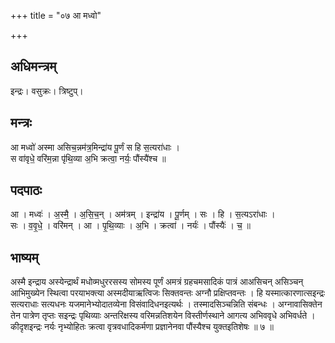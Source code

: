+++
title = "०७ आ मध्वो"

+++
## अधिमन्त्रम्
इन्द्रः। वसुक्रः। त्रिष्टुप्।

## मन्त्रः
आ मध्वो॑ अस्मा असिच॒न्नम॑त्र॒मिन्द्रा॑य पू॒र्णं स हि स॒त्यरा॑धाः ।  
स वा॑वृधे॒ वरि॑म॒न्ना पृ॑थि॒व्या अ॒भि क्रत्वा॒ नर्यः॒ पौंस्यै॑श्च ॥

## पदपाठः
आ । मध्वः॑ । अ॒स्मै॒ । अ॒सि॒च॒न् । अम॑त्रम् । इन्द्रा॑य । पू॒र्णम् । सः । हि । स॒त्यऽरा॑धाः ।  
सः । व॒वृ॒धे॒ । वरि॑मन् । आ । पृ॒थि॒व्याः । अ॒भि । क्रत्वा॑ । नर्यः॑ । पौंस्यैः॑ । च॒ ॥

## भाष्यम्
अस्मै इन्द्राय अस्येन्द्रार्थं मधोव्मधुररसस्य सोमस्य पूर्णं अमत्रं ग्रहचमसादिकं पात्रं आअसिचन् असिञ्चन् आभिमुख्येन स्थित्वा परयाभक्त्या अस्मदीयाऋत्विजः सिक्तवन्तः अग्नौ प्रक्षिप्तवन्तः । हि यस्मात्कारणात्सइन्द्रः सत्यराधाः सत्यधनः यजमानेभ्योदातव्येना विसंवादिधनइत्यर्थः । तस्मादसिञ्चन्निति संबन्धः । अग्नावासिक्तेन तेन पात्रेण तृप्तः सइन्द्रः पृथिव्याः अन्तरिक्षस्य वरिमन्नतिशयेन विस्तीर्णस्थाने आगत्य अभिववृधे अभिवर्धते । कीदृशइन्द्रः नर्यः नृभ्योहितः क्रत्वा वृत्रवधादिकर्मणा प्रज्ञानेनवा पौंस्यैश्च युक्तइतिशेषः ॥ ७ ॥